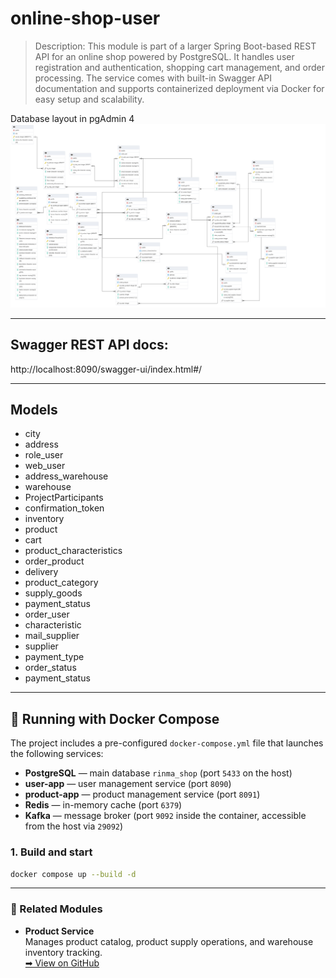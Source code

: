 # online-shop-user

> Description:
>This module is part of a larger Spring Boot-based REST API for an online shop powered by PostgreSQL.
>It handles user registration and authentication, shopping cart management, and order processing.
>The service comes with built-in Swagger API documentation and supports containerized deployment via Docker for easy setup and scalability.

Database layout in pgAdmin 4
![Структура БД](postgFile.pgerd.png)
_________
## Swagger REST API docs:
http://localhost:8090/swagger-ui/index.html#/
_________

## Models

+ city
+ address
+ role_user
+ web_user
+ address_warehouse
+ warehouse
+ ProjectParticipants
+ confirmation_token
+ inventory
+ product
+ cart
+ product_characteristics
+ order_product
+ delivery
+ product_category
+ supply_goods
+ payment_status
+ order_user
+ characteristic
+ mail_supplier
+ supplier
+ payment_type
+ order_status
+ payment_status

_________

## 🐳 Running with Docker Compose

The project includes a pre-configured `docker-compose.yml` file that launches the following services:

- **PostgreSQL** — main database `rinma_shop` (port `5433` on the host)
- **user-app** — user management service (port `8090`)
- **product-app** — product management service (port `8091`)
- **Redis** — in-memory cache (port `6379`)
- **Kafka** — message broker (port `9092` inside the container, accessible from the host via `29092`)

### 1. Build and start

```bash
docker compose up --build -d
```
_________

### 🔗 Related Modules

- **Product Service**  
Manages product catalog, product supply operations, and warehouse inventory tracking.  
[➡ View on GitHub](https://github.com/LestFeeD/online-shop-product)


